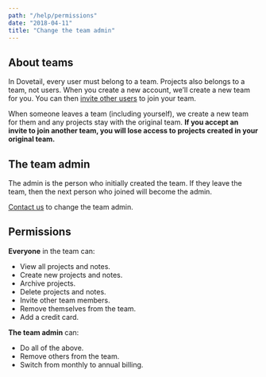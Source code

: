```yaml
---
path: "/help/permissions"
date: "2018-04-11"
title: "Change the team admin"
---
```


## About teams

In Dovetail, every user must belong to a team. Projects also belongs to a team, not users. When you create a new account, we’ll create a new team for you. You can then [invite other users](/help/invite) to join your team.

When someone leaves a team (including yourself), we create a new team for them and any projects stay with the original team. **If you accept an invite to join another team, you will lose access to projects created in your original team.**

## The team admin

The admin is the person who initially created the team. If they leave the team, then the next person who joined will become the admin.

[Contact us](mailto:hello@dovetailapp.com) to change the team admin.

## Permissions

**Everyone** in the team can:

* View all projects and notes.
* Create new projects and notes.
* Archive projects.
* Delete projects and notes.
* Invite other team members.
* Remove themselves from the team.
* Add a credit card.

**The team admin** can:

* Do all of the above.
* Remove others from the team.
* Switch from monthly to annual billing.
